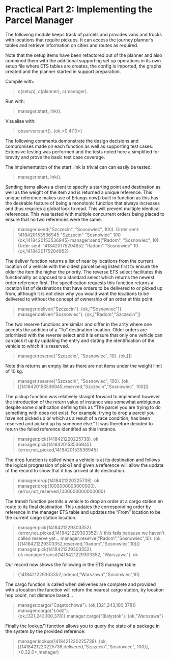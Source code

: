Practical Part 2: Implementing the Parcel Manager 
=================================================

The following module keeps track of parcels and provides vans and trucks with locations that require pickups. It can access the journey planner’s tables and retrieve information on cities and routes as required.

Note that the setup items have been refactored out of the planner and also combined them with the additional supporting set up operations in its own setup file where ETS tables are creates, the config is imported, the graphs created and the planner started in support preparation.

Compile with:
> c(setup), c(planner), c(manager).

Run with:
> manager:start_link().

Visualise with:
> observer:start().
> {ok,<0.47.0>}

The following comments demonstrate the design decisions and compromises made on each function as well as supporting test cases. Extensive testing was performed and the tests noted here a simplified for brevity and prove the basic test case coverage.

The implementation of the start_link is trivial can can easily be tested:

> manager:start_link().

Sending items allows a client to specify a starting point and destination as well as the weight of the item and is returned a unique reference. This unique reference makes use of Erlangs now() built in function as this has the desirable feature of being a monotonic function that always increases and thus requires a global lock to read. This will prevent multiple identical references. This was tested with multiple concurrent orders being placed to ensure that no two references were the same.

> manager:send("Szczecin", "Sosnowiec", 100).
Order sent: 1418420153536945 "Szczecin" "Sosnowiec" 100 
{ok,1418420153536945}
> manager:send("Radom", "Sosnowiec", 10).
Order sent: 1418420175204952 "Radom" "Sosnowiec" 10 
{ok,1418420175204952}


The deliver function returns a list of near by locations from the current location of a vehicle with the oldest parcel being listed first to ensure the older the item the higher the priority. The reverse ETS select facilitates this functionality as opposed to a standard select which returns the newest order reference first. The specification requests this function returns a location list of destinations that have orders to be delivered to or picked up from, although it is not clear why you would want the locations to be delivered to without the concept of ownership of an order at this point.

> manager:deliver("Szczecin").
{ok,["Sosnowiec"]}
> manager:deliver("Sosnowiec").
{ok,["Radom","Szczecin"]}


The two reserve functions are similar and differ in the arity where one accepts the addition of a “To” destination location. Older orders are prioritised with the reverse select and it is ensure that only one vehicle can can pick it up by updating the entry and stating the identification of the vehicle to which it is reserved.

> manager:reserve("Szczecin", "Sosnowiec", 10).
{ok,[]}

Note this returns an empty list as there are not items under the weight limit of 10 kg.

> manager:reserve("Szczecin", "Sosnowiec", 100).
{ok,[[1418420153536945,reserved,"Szczecin","Sosnowiec",
      100]]}


The pickup function was relatively straight forward to implement however the introduction of the return value of instance was somewhat ambiguous despite some clarification defining this as “The parcel you are trying to do something with does not exist. For example, trying to drop a parcel you have not picked up or which as a result of a race condition, has been reserved and picked up by someone else.” It was therefore decided to return the failed reference identified as this instance.

> manager:pick(1418421220225738).
ok
> manager:pick(1418420153536945).
{error,not_picked,1418420153536945}


The drop function is called when a vehicle is at its destination and follows the logical progression of pick/1 and given a reference will allow the update of the record to show that it has arrived at its destination. 

> manager:drop(1418421220225738).
ok
> manager:drop(1000000000000000).
{error,not_reserved,1000000000000000}

The transit function permits a vehicle to drop an order at a cargo station en route to its final destination. This updates the corresponding order by reference in the manager ETS table and updates the “From” location to be the current cargo station location.

> manager:pick(1418421229303352).
{error,not_picked,1418421229303352} // this fails because we haven't called reserve yet...
> manager:reserve("Radom","Sosnowiec",10).
{ok,[[1418421229303352,reserved,"Radom","Sosnowiec",10]]}
> manager:pick(1418421229303352).         
ok
> manager:transit(1418421229303352, "Warszawa").
ok

Our record now shows the following in the ETS manager table:
> {1418421229303352,indepot,"Warszawa","Sosnowiec",10}


The cargo function is called when deliveries are complete and provided with a location the function will return the nearest cargo station, by location hop count, not distance based…

> manager:cargo("Częstochowa").
{ok,[321,243,100,378]}
> manager:cargo("Łódź").    
{ok,[321,243,100,378]}
> manager:cargo("Białystok").
{ok,"Warszawa"}


Finally the lookup/1 function allows you to query the state of a package in the system by the provided reference:

> manager:lookup(1418421220225738).
{ok,[{1418421220225738,delivered,"Szczecin","Sosnowiec",
      100}],
    <0.32.0>,manager}

